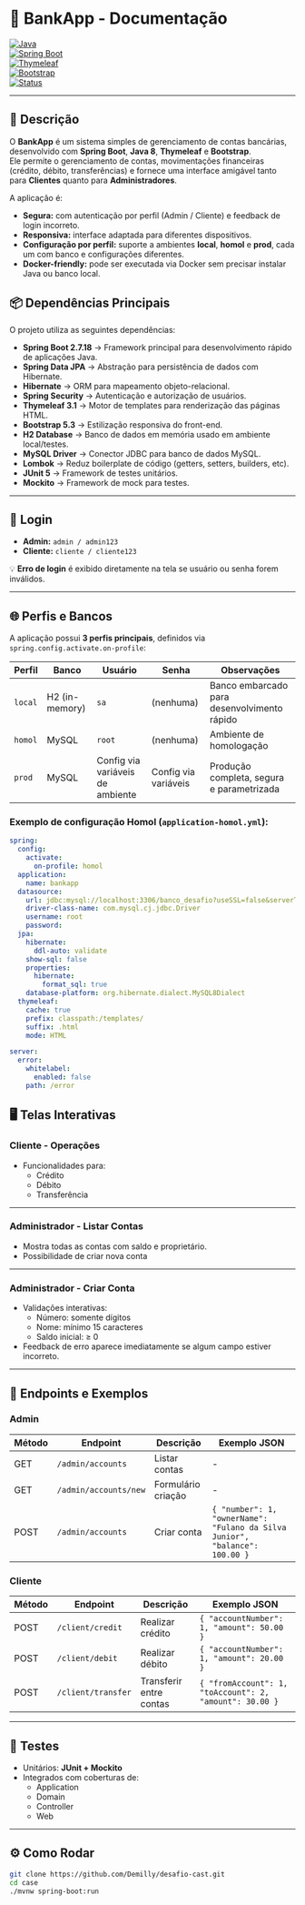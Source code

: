 # 🏦 BankApp - Documentação

[![Java](https://img.shields.io/badge/Java-8-blue)](https://www.oracle.com/java/)  
[![Spring Boot](https://img.shields.io/badge/Spring_Boot-2.7.18-green)](https://spring.io/projects/spring-boot)  
[![Thymeleaf](https://img.shields.io/badge/Thymeleaf-3.1-orange)](https://www.thymeleaf.org/)  
[![Bootstrap](https://img.shields.io/badge/Bootstrap-5.3-purple)](https://getbootstrap.com/)  
[![Status](https://img.shields.io/badge/status-active-brightgreen)](#)

---

## 📖 Descrição

O **BankApp** é um sistema simples de gerenciamento de contas bancárias, desenvolvido com **Spring Boot**, **Java 8**, **Thymeleaf** e **Bootstrap**.  
Ele permite o gerenciamento de contas, movimentações financeiras (crédito, débito, transferências) e fornece uma interface amigável tanto para **Clientes** quanto para **Administradores**.

A aplicação é:

- **Segura:** com autenticação por perfil (Admin / Cliente) e feedback de login incorreto.
- **Responsiva:** interface adaptada para diferentes dispositivos.
- **Configuração por perfil:** suporte a ambientes **local**, **homol** e **prod**, cada um com banco e configurações diferentes.
- **Docker-friendly:** pode ser executada via Docker sem precisar instalar Java ou banco local.

## 📦 Dependências Principais

O projeto utiliza as seguintes dependências:

- **Spring Boot 2.7.18** → Framework principal para desenvolvimento rápido de aplicações Java.
- **Spring Data JPA** → Abstração para persistência de dados com Hibernate.
- **Hibernate** → ORM para mapeamento objeto-relacional.
- **Spring Security** → Autenticação e autorização de usuários.
- **Thymeleaf 3.1** → Motor de templates para renderização das páginas HTML.
- **Bootstrap 5.3** → Estilização responsiva do front-end.
- **H2 Database** → Banco de dados em memória usado em ambiente local/testes.
- **MySQL Driver** → Conector JDBC para banco de dados MySQL.
- **Lombok** → Reduz boilerplate de código (getters, setters, builders, etc).
- **JUnit 5** → Framework de testes unitários.
- **Mockito** → Framework de mock para testes.

---

## 🔑 Login

- **Admin:** `admin / admin123`
- **Cliente:** `cliente / cliente123`

💡 **Erro de login** é exibido diretamente na tela se usuário ou senha forem inválidos.

---

## 🌐 Perfis e Bancos

A aplicação possui **3 perfis principais**, definidos via `spring.config.activate.on-profile`:

| Perfil  | Banco | Usuário | Senha | Observações |
|---------|-------|---------|-------|-------------|
| `local` | H2 (in-memory) | `sa` | (nenhuma) | Banco embarcado para desenvolvimento rápido |
| `homol` | MySQL | `root` | (nenhuma) | Ambiente de homologação |
| `prod`  | MySQL | Config via variáveis de ambiente | Config via variáveis | Produção completa, segura e parametrizada |

### Exemplo de configuração Homol (`application-homol.yml`):

```yaml
spring:
  config:
    activate:
      on-profile: homol
  application:
    name: bankapp
  datasource:
    url: jdbc:mysql://localhost:3306/banco_desafio?useSSL=false&serverTimezone=UTC
    driver-class-name: com.mysql.cj.jdbc.Driver
    username: root
    password:
  jpa:
    hibernate:
      ddl-auto: validate
    show-sql: false
    properties:
      hibernate:
        format_sql: true
    database-platform: org.hibernate.dialect.MySQL8Dialect
  thymeleaf:
    cache: true
    prefix: classpath:/templates/
    suffix: .html
    mode: HTML

server:
  error:
    whitelabel:
      enabled: false
    path: /error
````

## 🖥️ Telas Interativas

### Cliente - Operações

- Funcionalidades para:
    - Crédito
    - Débito
    - Transferência

---

### Administrador - Listar Contas

- Mostra todas as contas com saldo e proprietário.
- Possibilidade de criar nova conta

---

### Administrador - Criar Conta

- Validações interativas:
    - Número: somente dígitos
    - Nome: mínimo 15 caracteres
    - Saldo inicial: ≥ 0
- Feedback de erro aparece imediatamente se algum campo estiver incorreto.

---

## 🚀 Endpoints e Exemplos

### Admin

| Método | Endpoint              | Descrição          | Exemplo JSON                                                                |
|--------|-----------------------|--------------------|-----------------------------------------------------------------------------|
| GET    | `/admin/accounts`     | Listar contas      | -                                                                           |
| GET    | `/admin/accounts/new` | Formulário criação | -                                                                           |
| POST   | `/admin/accounts`     | Criar conta        | `{ "number": 1, "ownerName": "Fulano da Silva Junior", "balance": 100.00 }` |

### Cliente

| Método | Endpoint           | Descrição               | Exemplo JSON                                            |
|--------|--------------------|-------------------------|---------------------------------------------------------|
| POST   | `/client/credit`   | Realizar crédito        | `{ "accountNumber": 1, "amount": 50.00 }`               |
| POST   | `/client/debit`    | Realizar débito         | `{ "accountNumber": 1, "amount": 20.00 }`               |
| POST   | `/client/transfer` | Transferir entre contas | `{ "fromAccount": 1, "toAccount": 2, "amount": 30.00 }` |

---


## 🧪 Testes

- Unitários: **JUnit + Mockito**
- Integrados com coberturas de:
    - Application
    - Domain
    - Controller
    - Web
---

## ⚙️ Como Rodar

```bash
git clone https://github.com/Demilly/desafio-cast.git
cd case
./mvnw spring-boot:run



